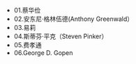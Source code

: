 - 01.蔡华俭
- 02.安东尼·格林伍德(Anthony Greenwald）
- 03.易莉
- 04.斯蒂芬·平克（Steven  Pinker）
- 05.费孝通
- 06.George D. Gopen